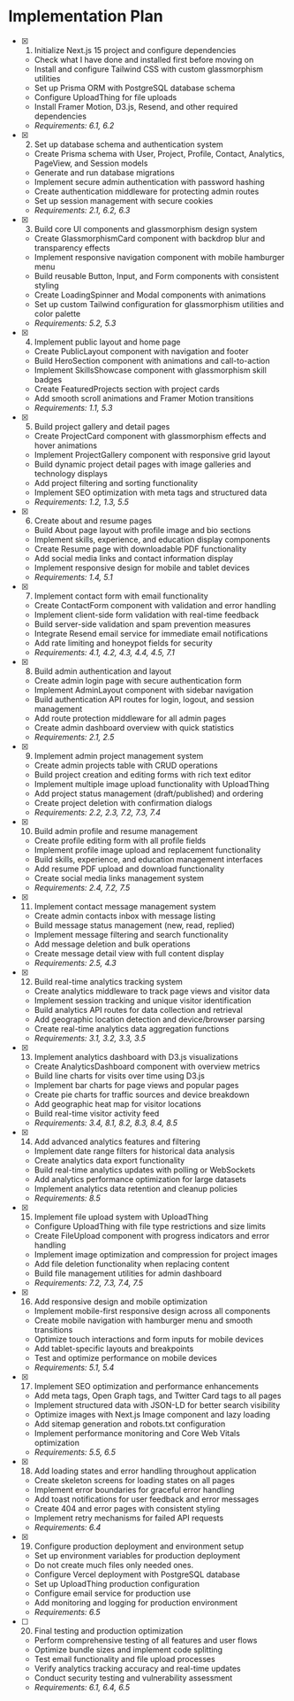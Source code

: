 # Implementation Plan

- [x] 1. Initialize Next.js 15 project and configure dependencies







  - Check what I have done and installed first before moving on
  - Install and configure Tailwind CSS with custom glassmorphism utilities
  - Set up Prisma ORM with PostgreSQL database schema
  - Configure UploadThing for file uploads
  - Install Framer Motion, D3.js, Resend, and other required dependencies
  - _Requirements: 6.1, 6.2_

- [x] 2. Set up database schema and authentication system













  - Create Prisma schema with User, Project, Profile, Contact, Analytics, PageView, and Session models
  - Generate and run database migrations
  - Implement secure admin authentication with password hashing
  - Create authentication middleware for protecting admin routes
  - Set up session management with secure cookies
  - _Requirements: 2.1, 6.2, 6.3_

- [x] 3. Build core UI components and glassmorphism design system





  - Create GlassmorphismCard component with backdrop blur and transparency effects
  - Implement responsive navigation component with mobile hamburger menu
  - Build reusable Button, Input, and Form components with consistent styling
  - Create LoadingSpinner and Modal components with animations
  - Set up custom Tailwind configuration for glassmorphism utilities and color palette
  - _Requirements: 5.2, 5.3_

- [x] 4. Implement public layout and home page


  - Create PublicLayout component with navigation and footer
  - Build HeroSection component with animations and call-to-action
  - Implement SkillsShowcase component with glassmorphism skill badges
  - Create FeaturedProjects section with project cards
  - Add smooth scroll animations and Framer Motion transitions
  - _Requirements: 1.1, 5.3_

- [x] 5. Build project gallery and detail pages








  - Create ProjectCard component with glassmorphism effects and hover animations
  - Implement ProjectGallery component with responsive grid layout
  - Build dynamic project detail pages with image galleries and technology displays
  - Add project filtering and sorting functionality
  - Implement SEO optimization with meta tags and structured data
  - _Requirements: 1.2, 1.3, 5.5_

- [x] 6. Create about and resume pages




  - Build About page layout with profile image and bio sections
  - Implement skills, experience, and education display components
  - Create Resume page with downloadable PDF functionality
  - Add social media links and contact information display
  - Implement responsive design for mobile and tablet devices
  - _Requirements: 1.4, 5.1_

- [x] 7. Implement contact form with email functionality





  - Create ContactForm component with validation and error handling
  - Implement client-side form validation with real-time feedback
  - Build server-side validation and spam prevention measures
  - Integrate Resend email service for immediate email notifications
  - Add rate limiting and honeypot fields for security
  - _Requirements: 4.1, 4.2, 4.3, 4.4, 4.5, 7.1_

- [x] 8. Build admin authentication and layout





  - Create admin login page with secure authentication form
  - Implement AdminLayout component with sidebar navigation
  - Build authentication API routes for login, logout, and session management
  - Add route protection middleware for all admin pages
  - Create admin dashboard overview with quick statistics
  - _Requirements: 2.1, 2.5_

- [x] 9. Implement admin project management system





  - Create admin projects table with CRUD operations
  - Build project creation and editing forms with rich text editor
  - Implement multiple image upload functionality with UploadThing
  - Add project status management (draft/published) and ordering
  - Create project deletion with confirmation dialogs
  - _Requirements: 2.2, 2.3, 7.2, 7.3, 7.4_

- [x] 10. Build admin profile and resume management





  - Create profile editing form with all profile fields
  - Implement profile image upload and replacement functionality
  - Build skills, experience, and education management interfaces
  - Add resume PDF upload and download functionality
  - Create social media links management system
  - _Requirements: 2.4, 7.2, 7.5_

- [x] 11. Implement contact message management system





  - Create admin contacts inbox with message listing
  - Build message status management (new, read, replied)
  - Implement message filtering and search functionality
  - Add message deletion and bulk operations
  - Create message detail view with full content display
  - _Requirements: 2.5, 4.3_

- [x] 12. Build real-time analytics tracking system









  - Create analytics middleware to track page views and visitor data
  - Implement session tracking and unique visitor identification
  - Build analytics API routes for data collection and retrieval
  - Add geographic location detection and device/browser parsing
  - Create real-time analytics data aggregation functions
  - _Requirements: 3.1, 3.2, 3.3, 3.5_

- [x] 13. Implement analytics dashboard with D3.js visualizations












  - Create AnalyticsDashboard component with overview metrics
  - Build line charts for visits over time using D3.js
  - Implement bar charts for page views and popular pages
  - Create pie charts for traffic sources and device breakdown
  - Add geographic heat map for visitor locations
  - Build real-time visitor activity feed
  - _Requirements: 3.4, 8.1, 8.2, 8.3, 8.4, 8.5_

- [x] 14. Add advanced analytics features and filtering












  - Implement date range filters for historical data analysis
  - Create analytics data export functionality
  - Build real-time analytics updates with polling or WebSockets
  - Add analytics performance optimization for large datasets
  - Implement analytics data retention and cleanup policies
  - _Requirements: 8.5_

- [x] 15. Implement file upload system with UploadThing





  - Configure UploadThing with file type restrictions and size limits
  - Create FileUpload component with progress indicators and error handling
  - Implement image optimization and compression for project images
  - Add file deletion functionality when replacing content
  - Build file management utilities for admin dashboard
  - _Requirements: 7.2, 7.3, 7.4, 7.5_

- [x] 16. Add responsive design and mobile optimization





  - Implement mobile-first responsive design across all components
  - Create mobile navigation with hamburger menu and smooth transitions
  - Optimize touch interactions and form inputs for mobile devices
  - Add tablet-specific layouts and breakpoints
  - Test and optimize performance on mobile devices
  - _Requirements: 5.1, 5.4_

- [x] 17. Implement SEO optimization and performance enhancements














  - Add meta tags, Open Graph tags, and Twitter Card tags to all pages
  - Implement structured data with JSON-LD for better search visibility
  - Optimize images with Next.js Image component and lazy loading
  - Add sitemap generation and robots.txt configuration
  - Implement performance monitoring and Core Web Vitals optimization
  - _Requirements: 5.5, 6.5_

- [x] 18. Add loading states and error handling throughout application





  - Create skeleton screens for loading states on all pages
  - Implement error boundaries for graceful error handling
  - Add toast notifications for user feedback and error messages
  - Create 404 and error pages with consistent styling
  - Implement retry mechanisms for failed API requests
  - _Requirements: 6.4_

- [x] 19. Configure production deployment and environment setup





  - Set up environment variables for production deployment
  - Do not create much files only needed ones. 
  - Configure Vercel deployment with PostgreSQL database
  - Set up UploadThing production configuration
  - Configure email service for production use
  - Add monitoring and logging for production environment
  - _Requirements: 6.5_

- [ ] 20. Final testing and production optimization
  - Perform comprehensive testing of all features and user flows
  - Optimize bundle sizes and implement code splitting
  - Test email functionality and file upload processes
  - Verify analytics tracking accuracy and real-time updates
  - Conduct security testing and vulnerability assessment
  - _Requirements: 6.1, 6.4, 6.5_